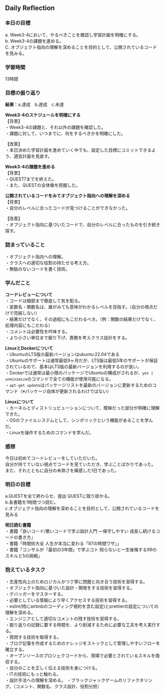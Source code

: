 ## Daily Reflection

### 本日の目標
a.  Week3-4において、やるべきことを確認し学習計画を明確にする。   
b.  Week3-4の課題を進める。   
C.  オブジェクト指向の理解を深めることを目的として、公開されているコードを見みる。

### 学習時間
13時間

### 目標の振り返り
**結果**：a.達成　b.達成　c.未達　

**Week3-4のスケジュールを明確にする**  
【背景】  
・Week3-4の課題と、それ以外の課題を確認した。  
・課題に対して、いつまでに、何をするべきかを明確にした。  

【改善】  
・本日決めた学習計画を進めていく中でも、設定した目標にコミットできるよう、適宜計画を見直す。  

**Week3-4の課題を進める**  
【背景】  
・QUEST7までを終えた。  
・また、QUESTの全体像を把握した。  

**公開されているコードをみてオブジェクト指向への理解を深める**  
【背景】  
・自分のレベルに合ったコードが見つけることができなかった。

【改善】  
・オブジェクト指向に基づいたコードで、自分のレベルに合ったものを引き続き探す。


### 詰まっていること  
・オブジェクト指向への理解。  
・クラスへの適切な役割の持たせる考え方。  
・無駄のないコードを書く技術。  

### 学んだこと  

**コードレビューについて**  
・コードは細部まで徹底して気を配る。  
・変数名・関数名は、誰がみても意味がわかるレベルを目指す。（自分の視点だけで完結しない）  
・結果だけでなく、その過程にもこだわるべき。（例：関数の結果だけでなく、処理内容にもこだわる）  
・コメントは必要性を吟味する。  
・より小さい単位まで掘り下げ、責務を考えクラス設計をする。  

**LinuxとDockerについて**  
・UbuntuのLTS版の最新バージョンはubuntu:22.04である  
・Ubuntuのサポートは通常最低9ヶ月だが、LTS版は最低5年のサポートが保証されているので、基本はLTS版の最新バージョンを利用するのが良い。  
・Dockerでは通常は最小限のパッケージでUbuntuの構成がされるが、`yes | unminimize`のコマンドで全ての機能が使用可能になる。  
・`apt-get update`はパッケージリストを最新のバージョンに更新するためのコマンド（※パッケージ自体が更新されるわけではない）  

**Linuxについて**  
・カーネルとディストリュビューションについて、曖昧だった部分が明確に理解できた。  
・OSのファイルシステムとして、シンボリックという機能があることを学んだ。  
・Linuxを操作するためのコマンドを学んだ。  


### 感想  
今日は初めてコードレビューをしていただいた。  
自分が持てていない視点でコードを見ていただき、学ぶことばかりであった。  
また、それとともに自分の未熟さを痛感した1日であった。  

### 明日の目標  
a.QUESTを全て終わらせ、提出 QUESTに取り掛かる。    
b.各書籍を1時間づつ読む。  
c.オブジェクト指向の理解を深めることを目的として、公開されているコードを見みる  


**明日読む書籍**  
・書籍「良いコード/悪いコードで学ぶ設計入門 ―保守しやすい 成長し続けるコードの書き方」  
・書籍「時間術大全 人生が本当に変わる「87の時間ワザ」」  
・書籍「コンサルが「最初の3年間」で学ぶコト 知らないと一生後悔する99のスキルと5の挑戦」  

### 抱えているタスク
・生産性向上のためロジカルかつ丁寧に問題と向き合う技術を習得する。  
・オブジェクト指向に基づいた設計・開発をする技術を習得する。  
・デバッガーをマスターする。  
・必要としている情報により早くアクセスする技術を習得する。  
・eslint(特にairbnbのコーディング規約を含む設定)とprettierの設定についての理解を深める。  
・エンジニアとして適切なコメントの残す技術を習得する。  
・振り返りの記録に要する時間を、より削減するために必要な工夫を考え実行する。  
・質問する技術を取得する。  
・ブログ記事を作成するためのナレッジをストックとして管理しやすいフローを確立する。  
・オープンソースのプロジェクコードから、現場で必要とされているスキルを吸収する。  
・自分のことを正しく伝える技術を身につける。  
・ITの技術にもっと触れる。  
・設計手法への理解を深める。
・ブラックジャックゲームのリファクタリング。（コメント、関数名、クラス設計、役割分担）